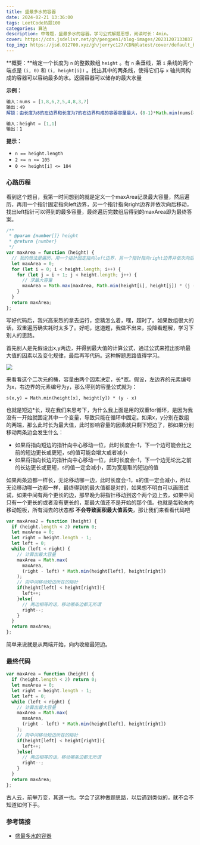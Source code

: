 ```yaml
---
title: 盛最多水的容器
date: 2024-02-21 13:36:00
tags: LeetCode热题100
categories: 算法
description: 中等题，盛最多水的容器。学习公式解题思想，阅读时长：4min。
cover: https://cdn.jsdelivr.net/gh/pengpen1/blog-images/20231207133037.png
top_img: https://jsd.012700.xyz/gh/jerryc127/CDN@latest/cover/default_bg.png
---
```

**概要：**给定一个长度为 `n` 的整数数组 `height` 。有 `n` 条垂线，第 `i` 条线的两个端点是 `(i, 0)` 和 `(i, height[i])` 。找出其中的两条线，使得它们与 `x` 轴共同构成的容器可以容纳最多的水。返回容器可以储存的最大水量

**示例：**

```js
输入：nums = [1,8,6,2,5,4,8,3,7]
输出：49
解锁：由长度为8的左边界和长度为7的右边界构成的容器容量最大，(8-1)*Math.min(nums[8], nums[1])=49

输入：height = [1,1]
输出：1
```

**提示：**

- `n == height.length`
- `2 <= n <= 105`
- `0 <= height[i] <= 104`



### 心路历程

看到这个题目，我第一时间想到的就是定义一个maxArea记录最大容量，然后遍历，再用一个指针固定指向left边界，另一个指针指向right边界并依次向后移动，找出left指针可以得到的最多容量，最终遍历完数组后得到的maxArea即为最终答案。

```js
/**
 * @param {number[]} height
 * @return {number}
 */
var maxArea = function (height) {
  // 我的想法是遍历，用一个指针固定指向left边界，另一个指针指向right边界并依次向后移动，找出left指针可以得到的最多容量
  let maxArea = 0;
  for (let i = 0; i < height.length; i++) {
    for (let j = i + 1; j < height.length; j++) {
      // 求最大容量
      maxArea = Math.max(maxArea, Math.min(height[i], height[j]) * (j - i));
    }
  }
  return maxArea;
};
```

写好代码后，我兴高采烈的拿去运行，您猜怎么着，嘿，超时了。如果数组很大的话，双重遍历确实耗时太多了。好吧，这道题，我做不出来，投降看题解，学习下别人的思路。

首先别人是先假设出x,y两边，并得到最大值的计算公式，通过公式来推出影响最大值的因素以及变化规律，最后再写代码。这种解题思路值得学习。

![](https://cdn.jsdelivr.net/gh/pengpen1/blog-images/20240221110824.png)

来看看这个二次元的桶，容量由两个因素决定，长*宽。假设，左边界的元素编号为x，右边界的元素编号为y，那么得到的容量公式就为：

```test
s(x,y) = Math.min(height[x], height[y]) * (y - x)
```

也就是短边*长，现在我们来思考下，为什么我上面是用的双重for循环，是因为我没有一开始就固定其中一个变量，导致只能在循环中固定。如果x，y分别在数组的两端，那么此时长为最大值，此时影响容量的因素就只剩下短边了，那如果分别移动两条边会发生什么：

- 如果将指向短边的指针向中心移动一位，此时长度会-1，下一个边可能会比之前的短边更长或更短，s的值可能会增大或者减小
- 如果将指向长边的指针向中心移动一位，此时长度会-1，下一个边无论比之前的长边更长或更短，s的值一定会减小，因为宽是取的短边的值

如果两条边都一样长，无论移动哪一边，此时长度会-1，s的值一定会减小，所以无论移动哪一边都一样，最终得到的最大值都是对的，如果想不明白可以画图试试，如果中间有两个更长的边，那早晚为将指针移动到这个两个边上去，如果中间只有一个更长的或者没有更长的，那最大值还不是开始的那个值。也就是每轮向内移动短板，所有消去的状态都 **不会导致面积最大值丢失**，那让我们来看看代码吧

```js
var maxArea2 = function (height) {
  if (height.length < 2) return 0;
  let maxArea = 0;
  let right = height.length - 1;
  let left = 0;
  while (left < right) {
    // 计算出最大容量
    maxArea = Math.max(
      maxArea,
      (right - left) * Math.min(height[left], height[right])
    );
    // 向中间移动短边所在的指针
    if(height[left] < height[right]){
      left++;
    }else{
      // 两边相等的话，移动哪条边都无所谓
      right--;
    }
  }
  return maxArea;
};
```

简单来说就是从两端开始，向内收缩最短边。



### 最终代码

```js
var maxArea = function (height) {
  if (height.length < 2) return 0;
  let maxArea = 0;
  let right = height.length - 1;
  let left = 0;
  while (left < right) {
    // 计算出最大容量
    maxArea = Math.max(
      maxArea,
      (right - left) * Math.min(height[left], height[right])
    );
    // 向中间移动短边所在的指针
    if(height[left] < height[right]){
      left++;
    }else{
      // 两边相等的话，移动哪条边都无所谓
      right--;
    }
  }
  return maxArea;
};
```

古人云，前举万变，其道一也。学会了这种做题思路，以后遇到类似的，就不会不知道如何下手。



### 参考链接

- [盛最多水的容器](https://leetcode.cn/problems/container-with-most-water/description/?envType=study-plan-v2&envId=top-100-liked)


